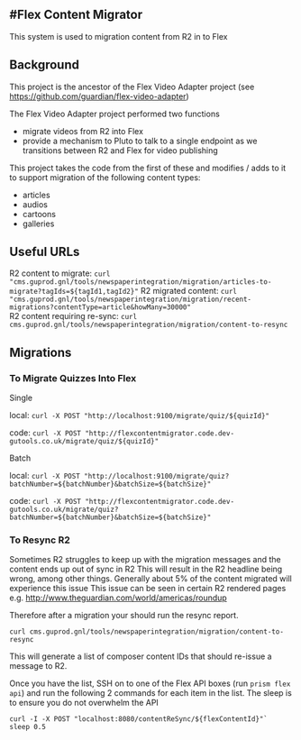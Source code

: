 #Flex Content Migrator
-----------------------

This system is used to migration content from R2 in to Flex

## Background

This project is the ancestor of the Flex Video Adapter project (see https://github.com/guardian/flex-video-adapter)

The Flex Video Adapter project performed two functions
- migrate videos from R2 into Flex
- provide a mechanism to Pluto to talk to a single endpoint as we transitions between R2 and Flex for video publishing

This project takes the code from the first of these and modifies / adds to it to support migration of the following content types:
- articles
- audios
- cartoons
- galleries

## Useful URLs

R2 content to migrate:          `curl "cms.guprod.gnl/tools/newspaperintegration/migration/articles-to-migrate?tagIds=${tagId1,tagId2}"`
R2 migrated content:            `curl "cms.guprod.gnl/tools/newspaperintegration/migration/recent-migrations?contentType=article&howMany=30000"`  
R2 content requiring re-sync:   `curl cms.guprod.gnl/tools/newspaperintegration/migration/content-to-resync`

## Migrations

### To Migrate Quizzes Into Flex

Single

local: `curl -X POST "http://localhost:9100/migrate/quiz/${quizId}"`

code: `curl -X POST "http://flexcontentmigrator.code.dev-gutools.co.uk/migrate/quiz/${quizId}"`

Batch

local: `curl -X POST "http://localhost:9100/migrate/quiz?batchNumber=${batchNumber}&batchSize=${batchSize}"`

code:   `curl -X POST "http://flexcontentmigrator.code.dev-gutools.co.uk/migrate/quiz?batchNumber=${batchNumber}&batchSize=${batchSize}"`



### To Resync R2 

Sometimes R2 struggles to keep up with the migration messages and the content ends up out of sync in R2
This will result in the R2 headline being wrong, among other things.
Generally about 5% of the content migrated will experience this issue
This issue can be seen in certain R2 rendered pages e.g. http://www.theguardian.com/world/americas/roundup

Therefore after a migration your should run the resync report.

`curl cms.guprod.gnl/tools/newspaperintegration/migration/content-to-resync`

This will generate a list of composer content IDs that should re-issue a message to R2.

Once you have the list, SSH on to one of the Flex API boxes (run `prism flex api`) and run the following 2 commands for each item in the list.
The sleep is to ensure you do not overwhelm the API

```
curl -I -X POST "localhost:8080/contentReSync/${flexContentId}"`
sleep 0.5
```







